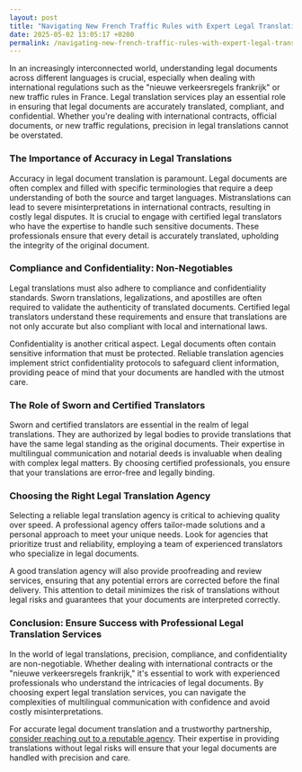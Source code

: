```yaml
---
layout: post
title: "Navigating New French Traffic Rules with Expert Legal Translations"
date: 2025-05-02 13:05:17 +0200
permalink: /navigating-new-french-traffic-rules-with-expert-legal-translations/
---
```



In an increasingly interconnected world, understanding legal documents across different languages is crucial, especially when dealing with international regulations such as the "nieuwe verkeersregels frankrijk" or new traffic rules in France. Legal translation services play an essential role in ensuring that legal documents are accurately translated, compliant, and confidential. Whether you're dealing with international contracts, official documents, or new traffic regulations, precision in legal translations cannot be overstated.

### The Importance of Accuracy in Legal Translations

Accuracy in legal document translation is paramount. Legal documents are often complex and filled with specific terminologies that require a deep understanding of both the source and target languages. Mistranslations can lead to severe misinterpretations in international contracts, resulting in costly legal disputes. It is crucial to engage with certified legal translators who have the expertise to handle such sensitive documents. These professionals ensure that every detail is accurately translated, upholding the integrity of the original document.

### Compliance and Confidentiality: Non-Negotiables

Legal translations must also adhere to compliance and confidentiality standards. Sworn translations, legalizations, and apostilles are often required to validate the authenticity of translated documents. Certified legal translators understand these requirements and ensure that translations are not only accurate but also compliant with local and international laws.

Confidentiality is another critical aspect. Legal documents often contain sensitive information that must be protected. Reliable translation agencies implement strict confidentiality protocols to safeguard client information, providing peace of mind that your documents are handled with the utmost care.

### The Role of Sworn and Certified Translators

Sworn and certified translators are essential in the realm of legal translations. They are authorized by legal bodies to provide translations that have the same legal standing as the original documents. Their expertise in multilingual communication and notarial deeds is invaluable when dealing with complex legal matters. By choosing certified professionals, you ensure that your translations are error-free and legally binding.

### Choosing the Right Legal Translation Agency

Selecting a reliable legal translation agency is critical to achieving quality over speed. A professional agency offers tailor-made solutions and a personal approach to meet your unique needs. Look for agencies that prioritize trust and reliability, employing a team of experienced translators who specialize in legal documents.

A good translation agency will also provide proofreading and review services, ensuring that any potential errors are corrected before the final delivery. This attention to detail minimizes the risk of translations without legal risks and guarantees that your documents are interpreted correctly.

### Conclusion: Ensure Success with Professional Legal Translation Services

In the world of legal translations, precision, compliance, and confidentiality are non-negotiable. Whether dealing with international contracts or the "nieuwe verkeersregels frankrijk," it's essential to work with experienced professionals who understand the intricacies of legal documents. By choosing expert legal translation services, you can navigate the complexities of multilingual communication with confidence and avoid costly misinterpretations.

For accurate legal document translation and a trustworthy partnership, [consider reaching out to a reputable agency](https://www.legaltranslations.be/). Their expertise in providing translations without legal risks will ensure that your legal documents are handled with precision and care.